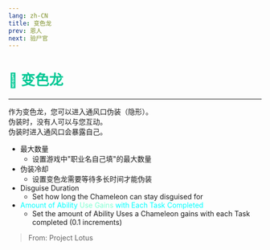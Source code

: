 ```yaml
---
lang: zh-CN
title: 变色龙
prev: 恩人
next: 验尸官
---
```


# <font color="#01c895">🦎 <b>变色龙</b></font> <Badge text="Support" type="tip" vertical="middle"/>

***

作为变色龙，您可以进入通风口伪装（隐形）。<br>
伪装时，没有人可以与您互动。<br>
伪装时进入通风口会暴露自己。

- 最大数量
  - 设置游戏中"职业名自己填"的最大数量
- 伪装冷却
  - 设置变色龙需要等待多长时间才能伪装
- Disguise Duration
  - Set how long the Chameleon can stay disguised for
- <font color=#00ffff>Amount of Ability</font> <font color=#7fffd2>Use Gains</font> <font color=#00ffff>with Each Task Completed</font>
  - Set the amount of Ability Uses a Chameleon gains with each Task completed (0.1 increments)

> From: Project Lotus
